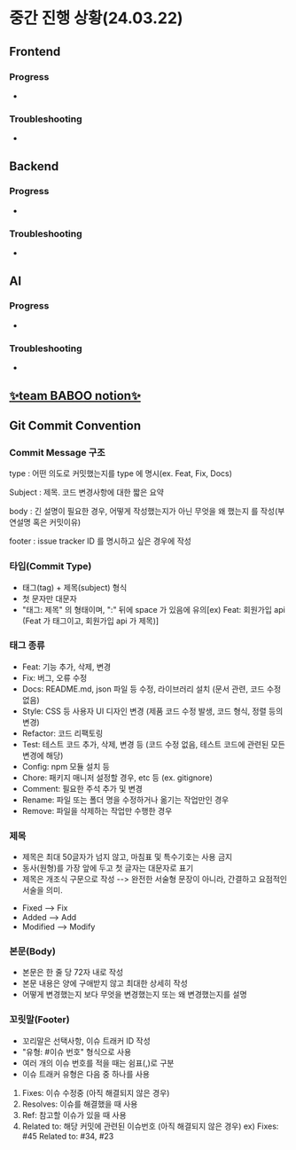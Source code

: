 # 중간 진행 상황(24.03.22)
## Frontend
### Progress
- 

### Troubleshooting
- 

## Backend
### Progress
- 

### Troubleshooting
- 

## AI
### Progress
- 

### Troubleshooting
- 


## [✨team BABOO notion✨](https://leeseny.notion.site/2024-1f665d712e7a4cef98bbc8be9050c0b7?pvs=4)

## Git Commit Convention

### Commit Message 구조
type : 어떤 의도로 커밋했는지를 type 에 명시(ex. Feat, Fix, Docs)

Subject : 제목. 코드 변경사항에 대한 짧은 요약

body : 긴 설명이 필요한 경우, 어떻게 작성했는지가 아닌 무엇을 왜 했는지 를 작성(부연설명 혹은 커밋이유)

footer : issue tracker ID 를 명시하고 싶은 경우에 작성

### 타입(Commit Type)

- 태그(tag) + 제목(subject) 형식
- 첫 문자만 대문자
- "태그: 제목" 의 형태이며, ":" 뒤에 space 가 있음에 유의[ex) Feat: 회원가입 api (Feat 가 태그이고, 회원가입 api 가 제목)]

### 태그 종류

- Feat:	기능 추가, 삭제, 변경
- Fix:	버그, 오류 수정
- Docs:	README.md, json 파일 등 수정, 라이브러리 설치 (문서 관련, 코드 수정 없음)
- Style:	CSS 등 사용자 UI 디자인 변경 (제품 코드 수정 발생, 코드 형식, 정렬 등의 변경)
- Refactor:	코드 리팩토링
- Test:	테스트 코드 추가, 삭제, 변경 등 (코드 수정 없음, 테스트 코드에 관련된 모든 변경에 해당)
- Config:	npm 모듈 설치 등
- Chore:	패키지 매니저 설정할 경우, etc 등 (ex. gitignore)
- Comment:	필요한 주석 추가 및 변경
- Rename:	파일 또는 폴더 명을 수정하거나 옮기는 작업만인 경우
- Remove:	파일을 삭제하는 작업만 수행한 경우

### 제목

- 제목은 최대 50글자가 넘지 않고, 마침표 및 특수기호는 사용 금지
- 동사(원형)를 가장 앞에 두고 첫 글자는 대문자로 표기
- 제목은 개조식 구문으로 작성 --> 완전한 서술형 문장이 아니라, 간결하고 요점적인 서술을 의미.

* Fixed --> Fix
* Added --> Add
* Modified --> Modify

### 본문(Body)

- 본문은 한 줄 당 72자 내로 작성
- 본문 내용은 양에 구애받지 않고 최대한 상세히 작성
- 어떻게 변경했는지 보다 무엇을 변경했는지 또는 왜 변경했는지를 설명

### 꼬릿말(Footer)

- 꼬리말은 선택사항, 이슈 트래커 ID 작성
- "유형: #이슈 번호" 형식으로 사용
- 여러 개의 이슈 번호를 적을 때는 쉼표(,)로 구분
- 이슈 트래커 유형은 다음 중 하나를 사용

1. Fixes: 이슈 수정중 (아직 해결되지 않은 경우)
2. Resolves: 이슈를 해결했을 때 사용
3. Ref: 참고할 이슈가 있을 때 사용
4. Related to: 해당 커밋에 관련된 이슈번호 (아직 해결되지 않은 경우)
   ex) Fixes: #45 Related to: #34, #23
